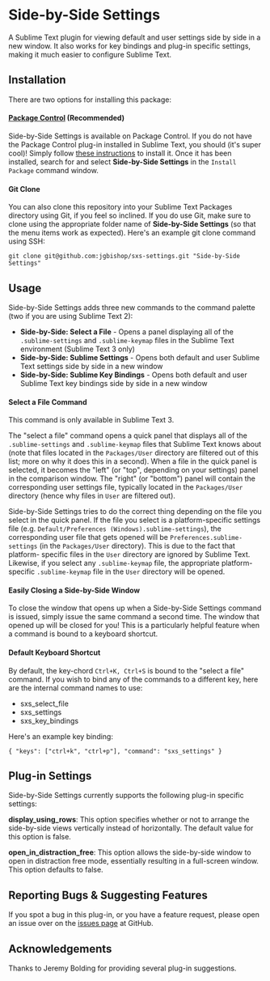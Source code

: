 # Side-by-Side Settings

A Sublime Text plugin for viewing default and user settings side by side in a
new window. It also works for key bindings and plug-in specific settings, making
it much easier to configure Sublime Text.

## Installation
There are two options for installing this package:

#### [Package Control](https://sublime.wbond.net/) (Recommended)
Side-by-Side Settings is available on Package Control. If you do not have the
Package Control plug-in installed in Sublime Text, you should (it's super cool)!
Simply follow [these instructions](https://sublime.wbond.net/installation) to
install it. Once it has been installed, search for and select  **Side-by-Side
Settings** in the `Install Package` command window.

#### Git Clone
You can also clone this repository into your Sublime Text Packages directory
using Git, if you feel so inclined. If you do use Git, make sure to clone using
the appropriate folder name of **Side-by-Side Settings** (so that the menu items
work as expected). Here's an example git clone command using SSH:

`git clone git@github.com:jgbishop/sxs-settings.git "Side-by-Side Settings"`

## Usage

Side-by-Side Settings adds three new commands to the command palette (two if you
are using Sublime Text 2):

* **Side-by-Side: Select a File** - Opens a panel displaying all of the `.sublime-settings` and `.sublime-keymap` files in the Sublime Text environment (Sublime Text 3 only)
* **Side-by-Side: Sublime Settings** - Opens both default and user Sublime Text settings side by side in a new window
* **Side-by-Side: Sublime Key Bindings** - Opens both default and user Sublime Text key bindings side by side in a new window

#### Select a File Command

This command is only available in Sublime Text 3.

The "select a file" command opens a quick panel that displays all of the 
`.sublime-settings` and `.sublime-keymap` files that Sublime Text knows about
(note that files located in the `Packages/User` directory are filtered out of
this list; more on why it does this in a second). When a file in the quick panel
is selected, it becomes the "left" (or "top", depending on your settings) panel
in the comparison window. The "right" (or "bottom") panel will contain the
corresponding user settings file, typically located in the `Packages/User`
directory (hence why files in `User` are filtered out).

Side-by-Side Settings tries to do the correct thing depending on the file you
select in the quick panel. If the file you select is a platform-specific
settings file (e.g. `Default/Preferences (Windows).sublime-settings`), the
corresponding user file that gets opened will be `Preferences.sublime-settings`
(in the `Packages/User` directory). This is due to the fact that platform-
specific files in the `User` directory are ignored by Sublime Text. Likewise, if
you select any `.sublime-keymap` file, the appropriate platform-specific
`.sublime-keymap` file in the `User` directory will be opened.

#### Easily Closing a Side-by-Side Window

To close the window that opens up when a Side-by-Side Settings command is
issued, simply issue the same command a second time. The window that opened up
will be closed for you! This is a particularly helpful feature when a command is
bound to a keyboard shortcut.

#### Default Keyboard Shortcut

By default, the key-chord `Ctrl+K, Ctrl+S` is bound to the "select a file"
command. If you wish to bind any of the commands to a different key, here are
the internal command names to use:

* sxs_select_file
* sxs_settings
* sxs_key_bindings

Here's an example key binding:

`{ "keys": ["ctrl+k", "ctrl+p"], "command": "sxs_settings" }`

## Plug-in Settings

Side-by-Side Settings currently supports the following plug-in specific 
settings:

**display_using_rows**: This option specifies whether or not to arrange the
side-by-side views vertically instead of horizontally. The default value for
this option is false.

**open_in_distraction_free**: This option allows the side-by-side window to open
in distraction free mode, essentially resulting in a full-screen window. This
option defaults to false.

## Reporting Bugs & Suggesting Features
If you spot a bug in this plug-in, or you have a feature request, please open an
issue over on the [issues page](https://github.com/jgbishop/sxs-settings/issues)
at GitHub.

## Acknowledgements
Thanks to Jeremy Bolding for providing several plug-in suggestions.
